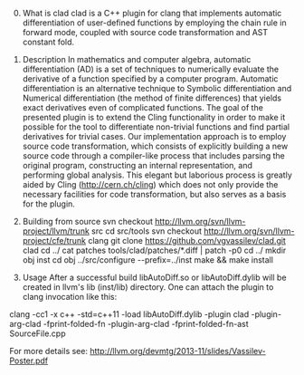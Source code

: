 0. What is clad
clad is a C++ plugin for clang that implements automatic differentiation of 
user-defined functions by employing the chain rule in forward mode, coupled with
source code transformation and AST constant fold.

1. Description
In mathematics and computer algebra, automatic differentiation (AD) is a set of 
techniques to numerically evaluate the derivative of a function specified by a 
computer program. Automatic differentiation is an alternative technique to 
Symbolic differentiation and Numerical differentiation (the method of finite 
differences) that yields exact derivatives even of complicated functions.
The goal of the presented plugin is to extend the Cling functionality in order 
to make it possible for the tool to differentiate non-trivial functions and 
find partial derivatives for trivial cases. Our implementation approach is to 
employ source code transformation, which consists of explicitly building a 
new source code through a compiler-like process that includes parsing the 
original program, constructing an internal representation, and performing 
global analysis. This elegant but laborious process is greatly aided by 
Cling (http://cern.ch/cling) which does not only provide the necessary facilities
 for code transformation, but also serves as a basis for the plugin.

2. Building from source
  svn checkout http://llvm.org/svn/llvm-project/llvm/trunk src
  cd src/tools
  svn checkout http://llvm.org/svn/llvm-project/cfe/trunk clang
  git clone https://github.com/vgvassilev/clad.git clad
  cd ../
  cat patches tools/clad/patches/*.diff | patch -p0
  cd ../
  mkdir obj inst
  cd obj
  ../src/configure --prefix=../inst
  make && make install

3. Usage
  After a successful build libAutoDiff.so or libAutoDiff.dylib will be created
in llvm's lib (inst/lib) directory. One can attach the plugin to clang invocation
like this:

 clang -cc1 -x c++ -std=c++11 -load libAutoDiff.dylib -plugin clad -plugin-arg-clad -fprint-folded-fn -plugin-arg-clad -fprint-folded-fn-ast SourceFile.cpp

For more details see: http://llvm.org/devmtg/2013-11/slides/Vassilev-Poster.pdf
